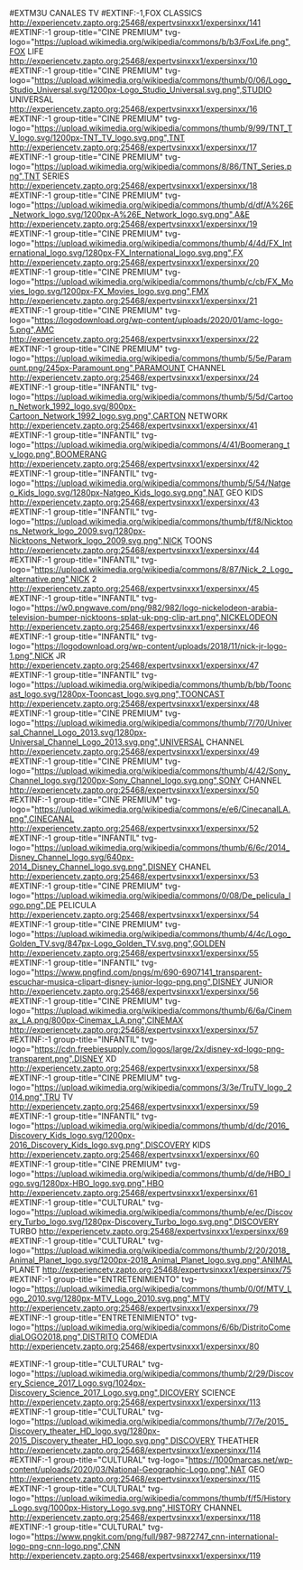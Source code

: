 #EXTM3U
CANALES TV
#EXTINF:-1,FOX CLASSICS
http://experiencetv.zapto.org:25468/expertvsinxxx1/expersinxx/141
#EXTINF:-1 group-title="CINE PREMIUM" tvg-logo="https://upload.wikimedia.org/wikipedia/commons/b/b3/FoxLife.png",FOX LIFE
http://experiencetv.zapto.org:25468/expertvsinxxx1/expersinxx/10
#EXTINF:-1 group-title="CINE PREMIUM" tvg-logo="https://upload.wikimedia.org/wikipedia/commons/thumb/0/06/Logo_Studio_Universal.svg/1200px-Logo_Studio_Universal.svg.png",STUDIO UNIVERSAL
http://experiencetv.zapto.org:25468/expertvsinxxx1/expersinxx/16
#EXTINF:-1 group-title="CINE PREMIUM" tvg-logo="https://upload.wikimedia.org/wikipedia/commons/thumb/9/99/TNT_TV_logo.svg/1200px-TNT_TV_logo.svg.png",TNT
http://experiencetv.zapto.org:25468/expertvsinxxx1/expersinxx/17
#EXTINF:-1 group-title="CINE PREMIUM" tvg-logo="https://upload.wikimedia.org/wikipedia/commons/8/86/TNT_Series.png",TNT SERIES
http://experiencetv.zapto.org:25468/expertvsinxxx1/expersinxx/18
#EXTINF:-1 group-title="CINE PREMIUM" tvg-logo="https://upload.wikimedia.org/wikipedia/commons/thumb/d/df/A%26E_Network_logo.svg/1200px-A%26E_Network_logo.svg.png",A&E
http://experiencetv.zapto.org:25468/expertvsinxxx1/expersinxx/19
#EXTINF:-1 group-title="CINE PREMIUM" tvg-logo="https://upload.wikimedia.org/wikipedia/commons/thumb/4/4d/FX_International_logo.svg/1280px-FX_International_logo.svg.png",FX
http://experiencetv.zapto.org:25468/expertvsinxxx1/expersinxx/20
#EXTINF:-1 group-title="CINE PREMIUM" tvg-logo="https://upload.wikimedia.org/wikipedia/commons/thumb/c/cb/FX_Movies_logo.svg/1200px-FX_Movies_logo.svg.png",FMX
http://experiencetv.zapto.org:25468/expertvsinxxx1/expersinxx/21
#EXTINF:-1 group-title="CINE PREMIUM" tvg-logo="https://logodownload.org/wp-content/uploads/2020/01/amc-logo-5.png",AMC
http://experiencetv.zapto.org:25468/expertvsinxxx1/expersinxx/22
#EXTINF:-1 group-title="CINE PREMIUM" tvg-logo="https://upload.wikimedia.org/wikipedia/commons/thumb/5/5e/Paramount.png/245px-Paramount.png",PARAMOUNT CHANNEL
http://experiencetv.zapto.org:25468/expertvsinxxx1/expersinxx/24
#EXTINF:-1 group-title="INFANTIL" tvg-logo="https://upload.wikimedia.org/wikipedia/commons/thumb/5/5d/Cartoon_Network_1992_logo.svg/800px-Cartoon_Network_1992_logo.svg.png",CARTON NETWORK
http://experiencetv.zapto.org:25468/expertvsinxxx1/expersinxx/41
#EXTINF:-1 group-title="INFANTIL" tvg-logo="https://upload.wikimedia.org/wikipedia/commons/4/41/Boomerang_tv_logo.png",BOOMERANG
http://experiencetv.zapto.org:25468/expertvsinxxx1/expersinxx/42
#EXTINF:-1 group-title="INFANTIL" tvg-logo="https://upload.wikimedia.org/wikipedia/commons/thumb/5/54/Natgeo_Kids_logo.svg/1280px-Natgeo_Kids_logo.svg.png",NAT GEO KIDS
http://experiencetv.zapto.org:25468/expertvsinxxx1/expersinxx/43
#EXTINF:-1 group-title="INFANTIL" tvg-logo="https://upload.wikimedia.org/wikipedia/commons/thumb/f/f8/Nicktoons_Network_logo_2009.svg/1280px-Nicktoons_Network_logo_2009.svg.png",NICK TOONS
http://experiencetv.zapto.org:25468/expertvsinxxx1/expersinxx/44
#EXTINF:-1 group-title="INFANTIL" tvg-logo="https://upload.wikimedia.org/wikipedia/commons/8/87/Nick_2_Logo_alternative.png",NICK 2
http://experiencetv.zapto.org:25468/expertvsinxxx1/expersinxx/45
#EXTINF:-1 group-title="INFANTIL" tvg-logo="https://w0.pngwave.com/png/982/982/logo-nickelodeon-arabia-television-bumper-nicktoons-splat-uk-png-clip-art.png",NICKELODEON
http://experiencetv.zapto.org:25468/expertvsinxxx1/expersinxx/46
#EXTINF:-1 group-title="INFANTIL" tvg-logo="https://logodownload.org/wp-content/uploads/2018/11/nick-jr-logo-1.png",NICK JR
http://experiencetv.zapto.org:25468/expertvsinxxx1/expersinxx/47
#EXTINF:-1 group-title="INFANTIL" tvg-logo="https://upload.wikimedia.org/wikipedia/commons/thumb/b/bb/Tooncast_logo.svg/1280px-Tooncast_logo.svg.png",TOONCAST
http://experiencetv.zapto.org:25468/expertvsinxxx1/expersinxx/48
#EXTINF:-1 group-title="CINE PREMIUM" tvg-logo="https://upload.wikimedia.org/wikipedia/commons/thumb/7/70/Universal_Channel_Logo_2013.svg/1280px-Universal_Channel_Logo_2013.svg.png",UNIVERSAL CHANNEL
http://experiencetv.zapto.org:25468/expertvsinxxx1/expersinxx/49
#EXTINF:-1 group-title="CINE PREMIUM" tvg-logo="https://upload.wikimedia.org/wikipedia/commons/thumb/4/42/Sony_Channel_logo.svg/1200px-Sony_Channel_logo.svg.png",SONY CHANNEL
http://experiencetv.zapto.org:25468/expertvsinxxx1/expersinxx/50
#EXTINF:-1 group-title="CINE PREMIUM" tvg-logo="https://upload.wikimedia.org/wikipedia/commons/e/e6/CinecanalLA.png",CINECANAL
http://experiencetv.zapto.org:25468/expertvsinxxx1/expersinxx/52
#EXTINF:-1 group-title="INFANTIL" tvg-logo="https://upload.wikimedia.org/wikipedia/commons/thumb/6/6c/2014_Disney_Channel_logo.svg/640px-2014_Disney_Channel_logo.svg.png",DISNEY CHANEL
http://experiencetv.zapto.org:25468/expertvsinxxx1/expersinxx/53
#EXTINF:-1 group-title="CINE PREMIUM" tvg-logo="https://upload.wikimedia.org/wikipedia/commons/0/08/De_pelicula_logo.png",DE PELICULA
http://experiencetv.zapto.org:25468/expertvsinxxx1/expersinxx/54
#EXTINF:-1 group-title="CINE PREMIUM" tvg-logo="https://upload.wikimedia.org/wikipedia/commons/thumb/4/4c/Logo_Golden_TV.svg/847px-Logo_Golden_TV.svg.png",GOLDEN
http://experiencetv.zapto.org:25468/expertvsinxxx1/expersinxx/55
#EXTINF:-1 group-title="INFANTIL" tvg-logo="https://www.pngfind.com/pngs/m/690-6907141_transparent-escuchar-musica-clipart-disney-junior-logo-png.png",DISNEY JUNIOR
http://experiencetv.zapto.org:25468/expertvsinxxx1/expersinxx/56
#EXTINF:-1 group-title="CINE PREMIUM" tvg-logo="https://upload.wikimedia.org/wikipedia/commons/thumb/6/6a/Cinemax_LA.png/800px-Cinemax_LA.png",CINEMAX
http://experiencetv.zapto.org:25468/expertvsinxxx1/expersinxx/57
#EXTINF:-1 group-title="INFANTIL" tvg-logo="https://cdn.freebiesupply.com/logos/large/2x/disney-xd-logo-png-transparent.png",DISNEY XD
http://experiencetv.zapto.org:25468/expertvsinxxx1/expersinxx/58
#EXTINF:-1 group-title="CINE PREMIUM" tvg-logo="https://upload.wikimedia.org/wikipedia/commons/3/3e/TruTV_logo_2014.png",TRU TV
http://experiencetv.zapto.org:25468/expertvsinxxx1/expersinxx/59
#EXTINF:-1 group-title="INFANTIL" tvg-logo="https://upload.wikimedia.org/wikipedia/commons/thumb/d/dc/2016_Discovery_Kids_logo.svg/1200px-2016_Discovery_Kids_logo.svg.png",DISCOVERY KIDS
http://experiencetv.zapto.org:25468/expertvsinxxx1/expersinxx/60
#EXTINF:-1 group-title="CINE PREMIUM" tvg-logo="https://upload.wikimedia.org/wikipedia/commons/thumb/d/de/HBO_logo.svg/1280px-HBO_logo.svg.png",HBO
http://experiencetv.zapto.org:25468/expertvsinxxx1/expersinxx/61
#EXTINF:-1 group-title="CULTURAL" tvg-logo="https://upload.wikimedia.org/wikipedia/commons/thumb/e/ec/Discovery_Turbo_logo.svg/1280px-Discovery_Turbo_logo.svg.png",DISCOVERY TURBO
http://experiencetv.zapto.org:25468/expertvsinxxx1/expersinxx/69
#EXTINF:-1 group-title="CULTURAL" tvg-logo="https://upload.wikimedia.org/wikipedia/commons/thumb/2/20/2018_Animal_Planet_logo.svg/1200px-2018_Animal_Planet_logo.svg.png",ANIMAL PLANET
http://experiencetv.zapto.org:25468/expertvsinxxx1/expersinxx/75
#EXTINF:-1 group-title="ENTRETENIMIENTO" tvg-logo="https://upload.wikimedia.org/wikipedia/commons/thumb/0/0f/MTV_Logo_2010.svg/1280px-MTV_Logo_2010.svg.png",MTV
http://experiencetv.zapto.org:25468/expertvsinxxx1/expersinxx/79
#EXTINF:-1 group-title="ENTRETENIMIENTO" tvg-logo="https://upload.wikimedia.org/wikipedia/commons/6/6b/DistritoComediaLOGO2018.png",DISTRITO COMEDIA
http://experiencetv.zapto.org:25468/expertvsinxxx1/expersinxx/80

#EXTINF:-1 group-title="CULTURAL" tvg-logo="https://upload.wikimedia.org/wikipedia/commons/thumb/2/29/Discovery_Science_2017_Logo.svg/1024px-Discovery_Science_2017_Logo.svg.png",DICOVERY SCIENCE
http://experiencetv.zapto.org:25468/expertvsinxxx1/expersinxx/113
#EXTINF:-1 group-title="CULTURAL" tvg-logo="https://upload.wikimedia.org/wikipedia/commons/thumb/7/7e/2015_Discovery_theater_HD_logo.svg/1280px-2015_Discovery_theater_HD_logo.svg.png",DISCOVERY THEATHER
http://experiencetv.zapto.org:25468/expertvsinxxx1/expersinxx/114
#EXTINF:-1 group-title="CULTURAL" tvg-logo="https://1000marcas.net/wp-content/uploads/2020/03/National-Geographic-Logo.png",NAT GEO
http://experiencetv.zapto.org:25468/expertvsinxxx1/expersinxx/115
#EXTINF:-1 group-title="CULTURAL" tvg-logo="https://upload.wikimedia.org/wikipedia/commons/thumb/f/f5/History_Logo.svg/1000px-History_Logo.svg.png",HISTORY CHANNEL
http://experiencetv.zapto.org:25468/expertvsinxxx1/expersinxx/118
#EXTINF:-1 group-title="CULTURAL" tvg-logo="https://www.pngkit.com/png/full/987-9872747_cnn-international-logo-png-cnn-logo.png",CNN
http://experiencetv.zapto.org:25468/expertvsinxxx1/expersinxx/119




















